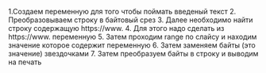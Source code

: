 1.Создаем переменную для того чтобы поймать введеный текст
2. Преобразовываем строку в байтовый срез
3. Далее необходимо найти строку содержащую https://www. 
4. Для этого надо сделать из https://www. переменную 
5. Затем проходим range по слайсу и находим значение которое содержит переменную
6. Затем заменяем байты (это значение) звездочками
7. Затем преобразуем байты в строку и выводим на печать